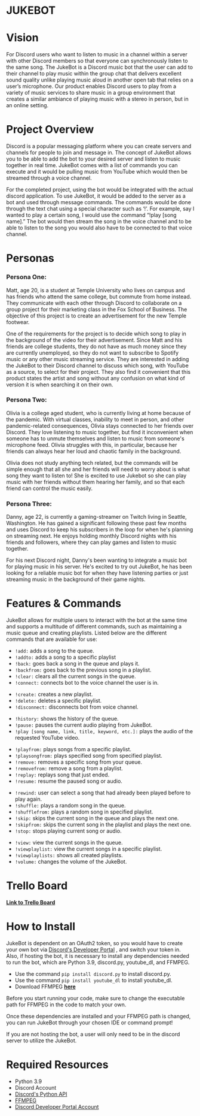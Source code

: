 # JUKEBOT

# Vision
For Discord users who want to listen to music in a channel within a server with other Discord members so that everyone can synchronously listen to the same song. The JukeBot is a Discord music bot that the user can add to their channel to play music within the group chat that delivers excellent sound quality unlike playing music aloud in another open tab that relies on a user’s microphone. Our product enables Discord users to play from a variety of music services to share music in a group environment that creates a similar ambiance of playing music with a stereo in person, but in an online setting.

# Project Overview
Discord is a popular messaging platform where you can create servers and channels for people to join and message in. The concept of JukeBot allows you to be able to add the bot to your desired server and listen to music together in real time. JukeBot comes with a list of commands you can execute and it would be pulling music from YouTube which would then be streamed through a voice channel. 

For the completed project, using the bot would be integrated with the actual discord application. To use JukeBot, it would be added to the server as a bot and used through message commands. The commands would be done through the text chat using a special character such as ‘!’. For example, say I wanted to play a certain song, I would use the command “!play [song name].” The bot would then stream the song in the voice channel and to be able to listen to the song you would also have to be connected to that voice channel.

# Personas
### **Persona One:**

Matt, age 20, is a student at Temple University who lives on campus and has friends who attend the same college, but commute from home instead. They communicate with each other through Discord to collaborate on a group project for their marketing class in the Fox School of Business. The objective of this project is to create an advertisement for the new Temple footwear.

One of the requirements for the project is to decide which song to play in the background of the video for their advertisement. Since Matt and his friends are college students, they do not have as much money since they are currently unemployed, so they do not want to subscribe to Spotify music or any other music streaming service. They are interested in adding the JukeBot to their Discord channel to discuss which song, with YouTube as a source, to select for their project. They also find it convenient that this product states the artist and song without any confusion on what kind of version it is when searching it on their own.

### **Persona Two:**

Olivia is a college aged student, who is currently living at home because of the pandemic. With virtual classes, inability to meet in person, and other pandemic-related consequences, Olivia stays connected to her friends over Discord. They love listening to music together, but find it inconvenient when someone has to unmute themselves and listen to music from someone's microphone feed. Olivia struggles with this, in particular, because her friends can always hear her loud and chaotic family in the background. 

Olivia does not study anything tech related, but the commands will be simple enough that all she and her friends will need to worry about is what song they want to listen to! She is excited to use Jukebot so she can play music with her friends without them hearing her family, and so that each friend can control the music easily. 

### **Persona Three:**

Danny, age 22, is currently a gaming-streamer on Twitch living in Seattle, Washington. He has gained a significant following these past few months and uses Discord to keep his subscribers in the loop for when he's planning on streaming next. He enjoys holding monthly Discord nights with his friends and followers, where they can play games and listen to music together. 

For his next Discord night, Danny's been wanting to integrate a music bot for playing music in his server. He's excited to try out JukeBot, he has been looking for a reliable music bot for when they have listening parties or just streaming music in the background of their game nights. 

# Features & Commands
JukeBot allows for multiple users to interact with the bot at the same time and supports 
a multitude of different commands, such as maintaining a music queue and creating playlists.
Listed below are the different commands that are available for use:
- `!add:` adds a song to the queue.
- `!addto:` adds a song to a specific playlist
- `!back:` goes back a song in the queue and plays it.
- `!backfrom:` goes back to the previous song in a playlist.
- `!clear:` clears all the current songs in the queue.
- `!connect:` connects bot to the voice channel the user is in. <p>
- `!create:` creates a new playlist.
- `!delete:`  deletes a specific playlist.
- `!disconnect:` disconnects bot from voice channel. <p>
- `!history:` shows the history of the queue.
- `!pause:` pauses the current audio playing from JukeBot.
- `!play [song name, link, title, keyword, etc.]:` plays the audio of the requested YouTube video.<p><p>
- `!playfrom:` plays songs from a specific playlist.
- `!playsongfrom:` plays specified song from specified playlist.
- `!remove:` removes a specific song from your queue.
- `!removefrom:` remove a song from a playlist.
- `!replay:` replays song that just ended.  
- `!resume:` resume the paused song or audio.<p>
- `!rewind:` user can select a song that had already been played before to play again.
- `!shuffle:` plays a random song in the queue. 
- `!shufflefrom:` plays a random song in specified playlist.
- `!skip:` skips the current song in the queue and plays the next one.
- `!skipfrom:` skips the current song in the playlist and plays the next one.
- `!stop:` stops playing current song or audio.<p>
- `!view:` view the current songs in the queue.
- `!viewplaylist:` view the current songs in a specific playlist.
- `!viewplaylists:` shows all created playlists.
- `!volume:` changes the volume of the JukeBot.

# Trello Board
**[Link to Trello Board](https://trello.com/b/5LfhTkWk/jukebot)**

# How to Install
JukeBot is dependent on an OAuth2 token, so you would have to create your own
bot via [Discord's Developer Portal](https://discord.com/developers/docs/intro)
, and switch your token in. Also,
if hosting the bot, it is necessary to install any dependencies needed to run 
the bot, which are Python 3.9, discord.py, youtube_dl, and FFMPEG.
- Use the command `pip install discord.py` to install discord.py.
- Use the command `pip install youtube_dl` to install youtube_dl. 
- Download FFMPEG **[here](https://www.ffmpeg.org/)**

Before you start running your code, make sure to change 
  the executable path for FFMPEG in the code to match your own. 

Once these dependencies are installed and your FFMPEG path is changed, you
can run JukeBot through your chosen IDE or
command prompt!

If you are not hosting the bot, a user will only need to be in the discord server 
to utilize the JukeBot.

# Required Resources
- Python 3.9
- Discord Account
- [Discord's Python API](https://discordpy.readthedocs.io/en/latest/)
- [FFMPEG](https://www.ffmpeg.org/)
- [Discord Developer Portal Account](https://discord.com/developers/docs/intro)
